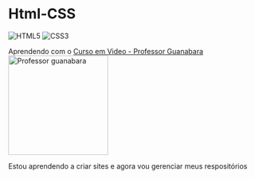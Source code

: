 # Html-CSS
![HTML5](https://img.shields.io/badge/html5-%23E34F26.svg?style=for-the-badge&logo=html5&logoColor=white) ![CSS3](https://img.shields.io/badge/css3-%231572B6.svg?style=for-the-badge&logo=css3&logoColor=white) 

 <p>Aprendendo com o <a href="https://www.cursoemvideo.com/" target="_blank">Curso em Video - Professor Guanabara</a> <img src="https://www.cursoemvideo.com/wp-content/uploads/2019/08/guana6.png" alt="Professor guanabara" width="200px"></p>
 

 <p>Estou aprendendo a criar sites e agora vou gerenciar meus respositórios</p>


